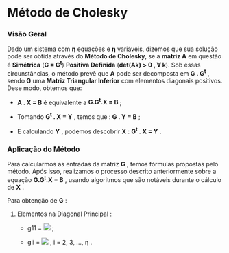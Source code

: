 # Método de Cholesky


### **Visão Geral**

Dado um sistema com **η** equações e **η** variáveis, dizemos que sua solução pode ser obtida através do **Método de Cholesky**, se a **matriz A** em questão é **Simétrica** (**G = G<sup>t</sup>**) **Positiva Definida** (**det(Ak) > 0 , ∀ k**). Sob essas circunstâncias, o método prevê que **A** pode ser decomposta em **G . G<sup>t</sup>** , sendo **G** uma **Matriz Triangular Inferior** com elementos diagonais positivos. Dese modo, obtemos que:

* **A . X = B** é equivalente a **G.G<sup>t</sup>.X = B** ;

* Tomando **G<sup>t</sup> . X = Y** , temos que : **G . Y = B** ;

* E calculando **Y** , podemos descobrir **X** : **G<sup>t</sup> . X = Y** .


### **Aplicação do Método**

Para calcularmos as entradas da matriz **G** , temos fórmulas propostas pelo método. Após isso, realizamos o processo descrito anteriormente sobre a equação **G.G<sup>t</sup>.X = B** , usando algoritmos que são notáveis durante o cálculo de **X** . 

Para obtenção de **G** :

1. Elementos na Diagonal Principal :

    * g11 = <img src="https://latex.codecogs.com/svg.image?\sqrt{a11}"/> ;

    * gii = <img src="https://latex.codecogs.com/svg.image?(aii&space;-&space;\sum_{k=1}^{i-1}&space;(gik)^{2})^{1/2}&space;"/> , i = 2, 3, ..., η .

